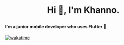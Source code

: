 # <p align="center">Hi :wave:, I'm Khanno.</align>

#### I'm a junior mobile developer who uses Flutter :iphone:

[![wakatime](https://wakatime.com/badge/user/f01d8fd3-b9a3-45ba-a58c-21d0b340ba36.svg&v=2 )](https://wakatime.com/@f01d8fd3-b9a3-45ba-a58c-21d0b340ba36)

